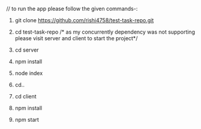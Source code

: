 // to run the app  please follow the given commands-:
1. git clone https://github.com/rishi4758/test-task-repo.git
2. cd test-task-repo
 /* as my concurrently dependency was not supporting please visit server and client to start the project*/
3. cd server

4. npm install
5. node index
5. cd..
6. cd client
7. npm install
8. npm start


